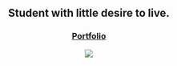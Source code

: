 
<h2 align="center"> Student with little desire to live. </h2>

<h3 align="center"><a href="https://fabian-martinez1.github.io/" target="_blank">Portfolio</a> </h3>

<div align="center">
<img src="https://media.giphy.com/media/mdzHqtdkwdeZG/giphy.gif?cid=ecf05e47rnj4h0bu8rwsj18hy0zi6yfk06g7zl03c184u5a8&rid=giphy.gif&ct=g"/>
 </div>
<br>
